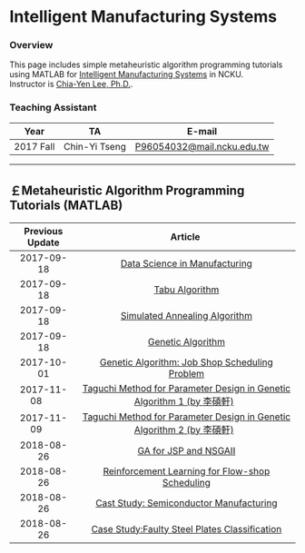 # Intelligent Manufacturing Systems
### **Overview** ###
This page includes simple metaheuristic algorithm programming tutorials using MATLAB for [Intelligent Manufacturing Systems](http://class-qry.acad.ncku.edu.tw/syllabus/online_display.php?syear=0106&sem=1&co_no=P961400&class_code=) in NCKU.
<br>
Instructor is [Chia-Yen Lee, Ph.D.](http://polab.imis.ncku.edu.tw/Bio.html).
<br>

### **Teaching Assistant** ###
|   Year   |       TA       |           E-mail           |
|:-------: | :-------------:|:--------------------------:|
| 2017 Fall| Chin-Yi Tseng  | P96054032@mail.ncku.edu.tw |

------------------------

## **￡Metaheuristic Algorithm Programming Tutorials (MATLAB)**  ##
|  Previous Update  |          Article          |
|  :-------------:  | :--------------------------------------------------------------------------------------------------------: |
|  2017-09-18       | [Data Science in Manufacturing](http://polab.imis.ncku.edu.tw/Talk/20180505_Data_Science_in_Manufacturing.pdf)  
|  2017-09-18       | [Tabu Algorithm](https://github.com/PO-LAB/Intelligent-Manufacturing-Systems/blob/master/Tabu_Algorithm/Tabu_Algorithm.md)   | 
|  2017-09-18       | [Simulated Annealing Algorithm](https://github.com/PO-LAB/Intelligent-Manufacturing-Systems/blob/master/Simulated_Annealing_Algorithm/Simulated_Annealing_Algorithm.md)   |
|  2017-09-18       | [Genetic Algorithm](https://github.com/PO-LAB/Intelligent-Manufacturing-Systems/blob/master/Genetic_Algorithm/Genetic_Algorithm.md)   |
|  2017-10-01       | [Genetic Algorithm: Job Shop Scheduling Problem](https://github.com/PO-LAB/Intelligent-Manufacturing-Systems/blob/master/GA_Application_Job_Shop_Problem/JSP.md)   |
|  2017-11-08       | [Taguchi Method for Parameter Design in Genetic Algorithm 1 (by 李碩軒)](https://www.youtube.com/watch?v=s56X-qtxGNs)   |
|  2017-11-09       | [Taguchi Method for Parameter Design in Genetic Algorithm 2 (by 李碩軒)](https://www.youtube.com/watch?v=4mBQ7Z81lN0)   |
|  2018-08-26       | [GA for JSP and NSGAII](https://github.com/wurmen/Genetic-Algorithm-for-Job-Shop-Scheduling-and-NSGA-II)   | 
|  2018-08-26       | [Reinforcement Learning for Flow-shop Scheduling](https://github.com/wurmen/Flow-Shop-Scheduling-Based-On-Reinforcement-Learning-Algorithm)   |
|  2018-08-26       | [Cast Study: Semiconductor Manufacturing](http://rpubs.com/jeff_datascience/Semiconductor_Manufacturing)   |
|  2018-08-26       | [Case Study:Faulty Steel Plates Classification](http://rpubs.com/james_datacatcher/svm)   |
